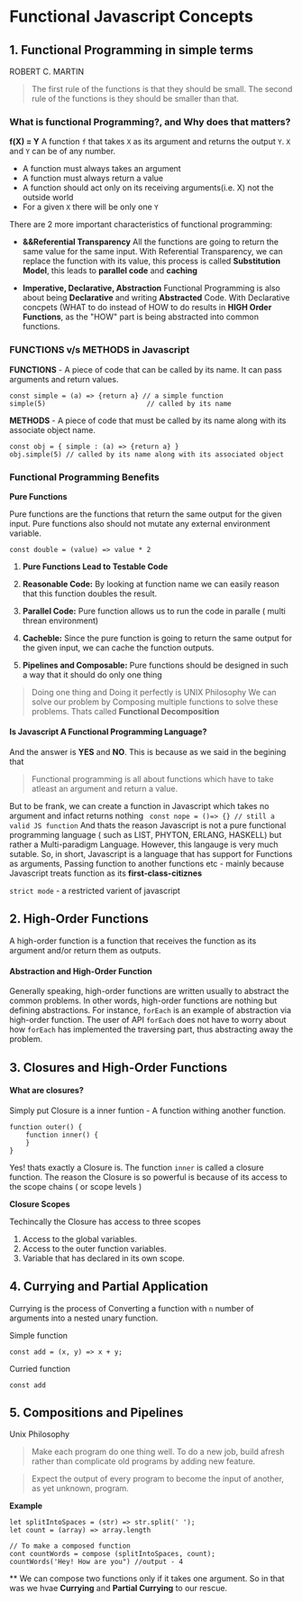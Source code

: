 # Functional Javascript Concepts


## 1. Functional Programming in simple terms

ROBERT C. MARTIN
> The first rule of the functions is that they should be small. The second rule of the functions is they should be smaller than that.



### What is functional Programming?, and Why does that matters?

**f(X) = Y**
A function ``f`` that takes ``X`` as its argument and returns the output ``Y``. ``X`` and ``Y`` can be of any number.

 - A function must always takes an argument
 - A function must always return a value
 - A function should act only on its receiving arguments(i.e. X) not the outside world
 - For a given ``X`` there will be only one ``Y``
 
 
 There are 2 more important characteristics of functional programming:

- **&&Referential Transparency**
 All the functions are going to return the same value for the same input. With Referential Transparency, we can replace the function with its value, 
 this process is called **Substitution Model**, this leads to **parallel code** and **caching**

- **Imperative, Declarative, Abstraction**
 Functional Programming is also about being **Declarative** and writing **Abstracted** Code. With Declarative concpets (WHAT to do instead of HOW to do 
 results in **HIGH Order Functions**, as the "HOW" part is being abstracted into common functions.



### FUNCTIONS v/s METHODS in Javascript

**FUNCTIONS** - A piece of code that can be called by its name. It can pass arguments and return values.
```
const simple = (a) => {return a} // a simple function
simple(5)                         // called by its name
```
**METHODS** - A piece of code that must be called by its name along with its associate object name.
```
const obj = { simple : (a) => {return a} } 
obj.simple(5) // called by its name along with its associated object 
```

### Functional Programming Benefits

**Pure Functions**

Pure functions are the functions that return the same output for the given input. Pure functions also should not mutate any external environment variable.

```const double = (value) => value * 2 ```

1. **Pure Functions Lead to Testable Code**

2. **Reasonable Code:** By looking at function name we can easily reason  that this function doubles the result.

3. **Parallel Code:** Pure function allows us to run the code in paralle ( multi threan environment)

4. **Cacheble:** Since the pure function is going to return the same output for the given input, we can cache the function outputs.

5. **Pipelines and Composable:** Pure functions should be designed in such a way that it should do only one thing
> Doing one thing and Doing it perfectly is UNIX Philosophy
We can solve our problem by Composing multiple functions to solve these problems. Thats called **Functional Decomposition**


#### Is Javascript A Functional Programming Language?
And the answer is **YES** and **NO**. This is because as we said in the begining that 
> Functional programming is all about functions which have to take atleast an argument and return a value.

But to be frank, we can create a function in Javascript which takes no argument and infact returns nothing
``` const nope = ()=> {} // still a valid JS function```
And thats the reason Javascript is not a pure functional programming language ( such as LIST, PHYTON, ERLANG, HASKELL) but rather a Multi-paradigm Language. 
However, this langauge is very much sutable. So, in short, Javascript is a language that has support for Functions as arguments, Passing function to
another functions etc - mainly because Javascript treats function as its **first-class-citiznes**


`strict mode` - a restricted varient of javascript





## 2. High-Order Functions

A high-order function is a function that receives the function as its argument and/or return them as outputs.

#### Abstraction and High-Order Function

Generally speaking, high-order functions are written usually to abstract the common problems. In other words, high-order functions are 
nothing but defining abstractions. For instance, `forEach` is an example of abstraction via high-order function. The user of API `forEach` does not 
have to worry about how `forEach` has implemented the traversing part, thus abstracting away the problem.




## 3. Closures and High-Order Functions

#### What are closures?
Simply put Closure is a inner funtion - A function withing another function.

```
function outer() {
    function inner() {
    }
}
```

Yes! thats exactly a Closure is. The function `inner` is called a closure function. The reason the Closure is so powerful is because of its access to the 
scope chains ( or scope levels )

**Closure Scopes**

Techincally the Closure has access to three scopes

1. Access to the global variables.
2. Access to the outer function variables.
3. Variable that has declared in its own scope.



## 4. Currying and Partial Application
Currying is the process of Converting a function with ``n`` number of arguments into a nested unary function.

Simple function
```
const add = (x, y) => x + y;
```

Curried function
```
const add
```


## 5. Compositions and Pipelines

Unix Philosophy
> Make each program do one thing well. To do a new job, build afresh rather than complicate old programs by adding new feature.

> Expect the output of every program to become the input of another, as yet unknown, program.


**Example**
```
let splitIntoSpaces = (str) => str.split(' ');
let count = (array) => array.length

// To make a composed function
cont countWords = compose (splitIntoSpaces, count);
countWords('Hey! How are you") //output - 4
```

** We can compose two functions only if it takes one argument. So in that was we hvae **Currying** and **Partial Currying** to our rescue.

